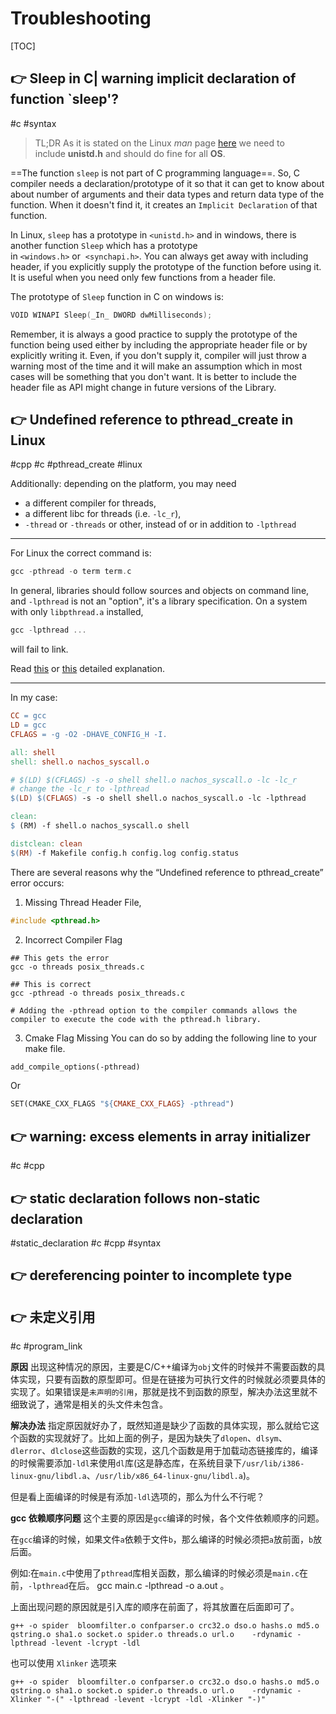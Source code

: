 # Troubleshooting

[TOC]



## 👉 Sleep in C| warning implicit declaration of function `sleep'?
#c #syntax 

> TL;DR 
> As it is stated on the Linux _man_ page [here](https://linux.die.net/man/3/sleep) we need to include **unistd.h** and should do fine for all **OS**.

==The function `sleep` is not part of C programming language==. So, C compiler needs a declaration/prototype of it so that it can get to know about about number of arguments and their data types and return data type of the function. When it doesn't find it, it creates an `Implicit Declaration` of that function.

In Linux, `sleep` has a prototype in `<unistd.h>` and in windows, there is another function `Sleep` which has a prototype in `<windows.h>` or  `<synchapi.h>`. You can always get away with including header, if you explicitly supply the prototype of the function before using it. It is useful when you need only few functions from a header file.

The prototype of `Sleep` function in C on windows is:
```c
VOID WINAPI Sleep(_In_ DWORD dwMilliseconds);
```

Remember, it is always a good practice to supply the prototype of the function being used either by including the appropriate header file or by explicitly writing it. Even, if you don't supply it, compiler will just throw a warning most of the time and it will make an assumption which in most cases will be something that you don't want. It is better to include the header file as API might change in future versions of the Library.


[Sleep | warning implicit declaration of function `sleep'?]: https://stackoverflow.com/questions/39156743/sleep-warning-implicit-declaration-of-function-sleep



## 👉 Undefined reference to pthread_create in Linux
#cpp #c #pthread_create #linux 

Additionally: depending on the platform, you may need 
- a different compiler for threads,
- a different libc for threads (i.e. `-lc_r`),
- `-thread` or `-threads` or other, instead of or in addition to `-lpthread`

---
For Linux the correct command is:
```c
gcc -pthread -o term term.c
```

In general, libraries should follow sources and objects on command line, and `-lpthread` is not an "option", it's a library specification. On a system with only `libpthread.a` installed,
```c
gcc -lpthread ...
```

will fail to link.

Read [this](https://eli.thegreenplace.net/2013/07/09/library-order-in-static-linking) or [this](https://web.archive.org/web/20180627210132/webpages.charter.net/ppluzhnikov/linker.html) detailed explanation.

---
In my case: 
```Makefile
CC = gcc
LD = gcc
CFLAGS = -g -O2 -DHAVE_CONFIG_H -I.

all: shell
shell: shell.o nachos_syscall.o

# $(LD) $(CFLAGS) -s -o shell shell.o nachos_syscall.o -lc -lc_r
# change the -lc_r to -lpthread
$(LD) $(CFLAGS) -s -o shell shell.o nachos_syscall.o -lc -lpthread

clean:
$ (RM) -f shell.o nachos_syscall.o shell

distclean: clean
$(RM) -f Makefile config.h config.log config.status
```

[Undefined reference to pthread_create in Linux]: https://stackoverflow.com/questions/1662909/undefined-reference-to-pthread-create-in-linux

[Undefined Reference to pthread_create]: https://linuxhint.com/undefined-reference-pthread-create/


There are several reasons why the “Undefined reference to pthread_create” error occurs:
1. Missing Thread Header File, 
```c
#include <pthread.h>
```
2. Incorrect Compiler Flag
```Shell
## This gets the error
gcc -o threads posix_threads.c

## This is correct
gcc -pthread -o threads posix_threads.c

# Adding the -pthread option to the compiler commands allows the compiler to execute the code with the pthread.h library.
```
3. Cmake Flag Missing
You can do so by adding the following line to your make file.
```Makefile
add_compile_options(-pthread)
```

Or
```Makefile
SET(CMAKE_CXX_FLAGS "${CMAKE_CXX_FLAGS} -pthread")
```



## 👉 warning: excess elements in array initializer
#c #cpp 



## 👉 static declaration follows non-static declaration
#static_declaration #c #cpp #syntax 



[extern报错:static declaration follows non-static declaration | CSDN]: http://t.csdnimg.cn/7UNnC



## 👉 dereferencing pointer to incomplete type

[dereferencing pointer to incomplete type | Stackoverflow]: https://stackoverflow.com/q/2700646



## 👉 未定义引用
#c #program_link

**原因**
出现这种情况的原因，主要是C/C++编译为`obj`文件的时候并不需要函数的具体实现，只要有函数的原型即可。但是在链接为可执行文件的时候就必须要具体的实现了。如果错误是`未声明的引用`，那就是找不到函数的原型，解决办法这里就不细致说了，通常是相关的头文件未包含。


**解决办法**
指定原因就好办了，既然知道是缺少了函数的具体实现，那么就给它这个函数的实现就好了。比如上面的例子，是因为缺失了`dlopen`、`dlsym`、`dlerror`、`dlclose`这些函数的实现，这几个函数是用于加载动态链接库的，编译的时候需要添加`-ldl`来使用`dl`库(这是静态库，在系统目录下`/usr/lib/i386-linux-gnu/libdl.a`、`/usr/lib/x86_64-linux-gnu/libdl.a`)。

但是看上面编译的时候是有添加`-ldl`选项的，那么为什么不行呢？


**gcc 依赖顺序问题**
这个主要的原因是`gcc`编译的时候，各个文件依赖顺序的问题。

在`gcc`编译的时候，如果文件`a`依赖于文件`b`，那么编译的时候必须把`a`放前面，`b`放后面。

例如:在`main.c`中使用了`pthread`库相关函数，那么编译的时候必须是`main.c`在前，`-lpthread`在后。 gcc main.c -lpthread -o a.out 。

上面出现问题的原因就是引入库的顺序在前面了，将其放置在后面即可了。

```
g++ -o spider  bloomfilter.o confparser.o crc32.o dso.o hashs.o md5.o qstring.o sha1.o socket.o spider.o threads.o url.o    -rdynamic -lpthread -levent -lcrypt -ldl
```

也可以使用 `Xlinker` 选项来
```
g++ -o spider  bloomfilter.o confparser.o crc32.o dso.o hashs.o md5.o qstring.o sha1.o socket.o spider.o threads.o url.o    -rdynamic -Xlinker "-(" -lpthread -levent -lcrypt -ldl -Xlinker "-)"
```


[gcc编译时对'xxxx'未定义的引用问题]: https://www.cnblogs.com/oloroso/p/4688426.html
[(.text+0x20)：对‘main’未定义的引用 | CSDN]: http://t.csdnimg.cn/t7FsB
